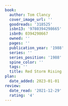 ```yaml
---
book:
  author: Tom Clancy
  cover_image_url: ''
  goodreads: '318525'
  isbn13: '9780394298665'
  isbn9: 0394298667
  owned: ''
  pages: ''
  publication_year: '1988'
  series: ''
  series_position: '1988'
  spine_color: ''
  tags: ''
  title: Red Storm Rising
plan:
  date_added: 2023-01-01
review:
  date_read: '2021-12-29'
  rating: '4'
---
```

